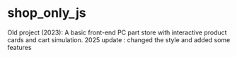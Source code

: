 # shop_only_js
Old project (2023): A basic front-end PC part store with interactive product cards and cart simulation.
2025 update : changed the style and added some features
